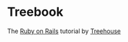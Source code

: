 # Treebook

The [Ruby on Rails](http://rubyonrails.org/) tutorial by [Treehouse](http://teamtreehouse.com/library/programming-2/build-a-simple-ruby-on-rails-application/)